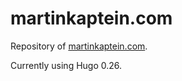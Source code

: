 # martinkaptein.com
Repository of [martinkaptein.com](https://www.martinkaptein.com/).

Currently using Hugo 0.26.
